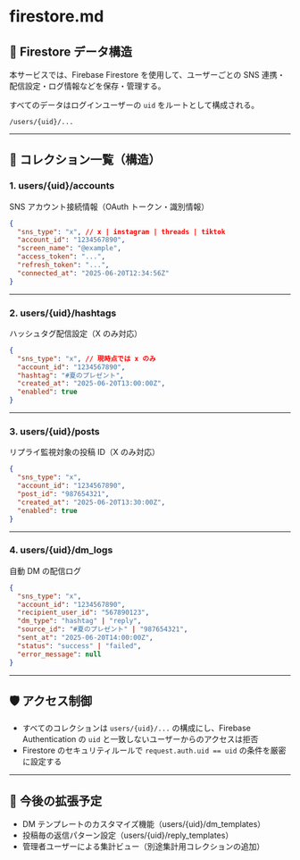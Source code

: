 # firestore.md

## 📂 Firestore データ構造

本サービスでは、Firebase Firestore を使用して、ユーザーごとの SNS 連携・配信設定・ログ情報などを保存・管理する。

すべてのデータはログインユーザーの `uid` をルートとして構成される。

```plaintext
/users/{uid}/...
```

---

## 🔑 コレクション一覧（構造）

### 1. users/{uid}/accounts

SNS アカウント接続情報（OAuth トークン・識別情報）

```json
{
  "sns_type": "x", // x | instagram | threads | tiktok
  "account_id": "1234567890",
  "screen_name": "@example",
  "access_token": "...",
  "refresh_token": "...",
  "connected_at": "2025-06-20T12:34:56Z"
}
```

---

### 2. users/{uid}/hashtags

ハッシュタグ配信設定（X のみ対応）

```json
{
  "sns_type": "x", // 現時点では x のみ
  "account_id": "1234567890",
  "hashtag": "#夏のプレゼント",
  "created_at": "2025-06-20T13:00:00Z",
  "enabled": true
}
```

---

### 3. users/{uid}/posts

リプライ監視対象の投稿 ID（X のみ対応）

```json
{
  "sns_type": "x",
  "account_id": "1234567890",
  "post_id": "987654321",
  "created_at": "2025-06-20T13:30:00Z",
  "enabled": true
}
```

---

### 4. users/{uid}/dm_logs

自動 DM の配信ログ

```json
{
  "sns_type": "x",
  "account_id": "1234567890",
  "recipient_user_id": "567890123",
  "dm_type": "hashtag" | "reply",
  "source_id": "#夏のプレゼント" | "987654321",
  "sent_at": "2025-06-20T14:00:00Z",
  "status": "success" | "failed",
  "error_message": null
}
```

---

## 🛡️ アクセス制御

- すべてのコレクションは `users/{uid}/...` の構成にし、Firebase Authentication の `uid` と一致しないユーザーからのアクセスは拒否
- Firestore のセキュリティルールで `request.auth.uid == uid` の条件を厳密に設定する

---

## 🔄 今後の拡張予定

- DM テンプレートのカスタマイズ機能（users/{uid}/dm_templates）
- 投稿毎の返信パターン設定（users/{uid}/reply_templates）
- 管理者ユーザーによる集計ビュー（別途集計用コレクションの追加）
